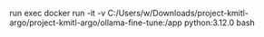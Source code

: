 
run exec
docker run -it -v C:/Users/w/Downloads/project-kmitl-argo/project-kmitl-argo/ollama-fine-tune:/app python:3.12.0 bash